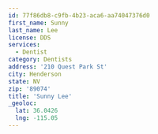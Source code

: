 ```yaml
---
id: 77f86db8-c9fb-4b23-aca6-aa74047376d0
first_name: Sunny
last_name: Lee
license: DDS
services:
  - Dentist
category: Dentists
address: '210 Quest Park St'
city: Henderson
state: NV
zip: '89074'
title: 'Sunny Lee'
_geoloc:
  lat: 36.0426
  lng: -115.05
---
```

